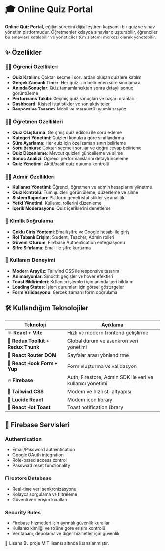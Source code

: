 # 🎓 Online Quiz Portal

**Online Quiz Portal**, eğitim sürecini dijitalleştiren kapsamlı bir quiz ve sınav yönetim platformudur. Öğretmenler kolayca sınavlar oluşturabilir, öğrenciler bu sınavlara katılabilir ve yöneticiler tüm sistemi merkezi olarak yönetebilir.

## ✨ Özellikler

### 👨‍🎓 Öğrenci Özellikleri
- **Quiz Katılımı**: Çoktan seçmeli sorulardan oluşan quizlere katılım
- **Gerçek Zamanlı Timer**: Her quiz için belirlenen süre sınırlaması
- **Anında Sonuçlar**: Quiz tamamlandıktan sonra detaylı sonuç görüntüleme
- **Performans Takibi**: Geçmiş quiz sonuçları ve başarı oranları
- **Dashboard**: Kişisel istatistikler ve son aktiviteler
- **Responsive Tasarım**: Mobil ve masaüstü uyumlu arayüz

### 👨‍🏫 Öğretmen Özellikleri
- **Quiz Oluşturma**: Gelişmiş quiz editörü ile soru ekleme
- **Kategori Yönetimi**: Quizleri konulara göre sınıflandırma
- **Süre Ayarlama**: Her quiz için özel zaman sınırı belirleme
- **Soru Bankası**: Çoktan seçmeli sorular ve doğru cevap belirleme
- **Quiz Düzenleme**: Mevcut quizleri güncelleme ve silme
- **Sonuç Analizi**: Öğrenci performanslarını detaylı inceleme
- **Quiz Yönetimi**: Aktif/pasif quiz durumu kontrolü

### 👨‍💼 Admin Özellikleri
- **Kullanıcı Yönetimi**: Öğrenci, öğretmen ve admin hesaplarını yönetme
- **Quiz Kontrolü**: Tüm quizleri görüntüleme, düzenleme ve silme
- **Sistem Raporları**: Platform geneli istatistikler ve analitik
- **Yetki Yönetimi**: Kullanıcı rollerini düzenleme
- **İçerik Moderasyonu**: Quiz içeriklerini denetleme

### 🔐 Kimlik Doğrulama
- **Çoklu Giriş Yöntemi**: Email/şifre ve Google hesabı ile giriş
- **Rol Tabanlı Erişim**: Student, Teacher, Admin rolleri
- **Güvenli Oturum**: Firebase Authentication entegrasyonu
- **Şifre Sıfırlama**: Email ile şifre kurtarma

### 🎨 Kullanıcı Deneyimi
- **Modern Arayüz**: Tailwind CSS ile responsive tasarım
- **Animasyonlar**: Smooth geçişler ve hover efektleri
- **Toast Bildirimleri**: Kullanıcı işlemleri için anında geri bildirim
- **Loading States**: İşlem durumları için görsel göstergeler
- **Form Validasyonu**: Gerçek zamanlı form doğrulama

## 🛠️ Kullandığım Teknolojiler 

| Teknoloji | Açıklama 
|-----------|----------
| ⚛️ **React + Vite** | Hızlı ve modern frontend geliştirme 
| 🔄 **Redux Toolkit + Redux Thunk** | Global durum ve asenkron veri yönetimi 
| 🧭 **React Router DOM** | Sayfalar arası yönlendirme 
| 📝 **React Hook Form + Yup** | Form oluşturma ve validasyon 
| 🔥 **Firebase** | Auth, Firestore, Admin SDK ile veri ve kullanıcı yönetimi 
| 🎨 **Tailwind CSS** | Modern ve hızlı stil altyapısı 
| 🎯 **Lucide React** | Modern icon library 
| 🍞 **React Hot Toast** | Toast notification library 

## 🚀 Firebase Servisleri

### Authentication
- Email/Password authentication
- Google OAuth integration
- Role-based access control
- Password reset functionality

### Firestore Database
- Real-time veri senkronizasyonu
- Kolayca sorgulama ve filtreleme
- Güvenli veri erişim kuralları

### Security Rules
- Firebase hizmetleri için ayrıntılı güvenlik kuralları
- Kullanıcı kimliği ve rolüne göre erişim kontrolü
- Veritabanı, depolama ve diğer hizmetler için güvenlik

<!-- ## 📁 Proje Yapısı

quiz-portal/
├── 📁 src
│ ├── 📁 components
│ │ ├── 📁 Admin
│ │ ├── 📁 Forms
│ │ ├── 📁 Layout
│ │ ├── 📁 Quiz
│ │ ├── 📁 Schemas
│ ├── 📁 context
│ ├── 📁 features
│ │ ├── 📁 Auth
│ │ └── 📁 Quizzes
│ ├── 📁 layouts
│ ├── 📁 lib
│ ├── 📁 pages
│ │ ├── 📁 Admin
│ │ ├── 📁 Auth
│ │ └── 📁 Student
│ ├── 📁 redux
│ ├── 📁 routes -->

📄 Lisans
Bu proje MIT lisansı altında lisanslanmıştır. 


